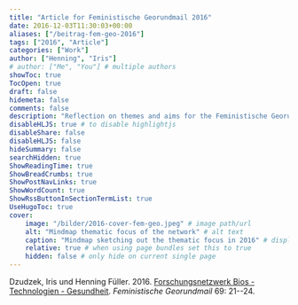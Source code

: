 ```yaml
---
title: "Article for Feministische Georundmail 2016"
date: 2016-12-03T11:30:03+00:00
aliases: ["/beitrag-fem-geo-2016"]
tags: ["2016", "Article"]
categories: ["Work"]
author: ["Henning", "Iris"]
# author: ["Me", "You"] # multiple authors
showToc: true
TocOpen: true
draft: false
hidemeta: false
comments: false
description: "Reflection on themes and aims for the Feministische Georundmail"
disableHLJS: true # to disable highlightjs
disableShare: false
disableHLJS: false
hideSummary: false
searchHidden: true
ShowReadingTime: true
ShowBreadCrumbs: true
ShowPostNavLinks: true
ShowWordCount: true
ShowRssButtonInSectionTermList: true
UseHugoToc: true
cover:
    image: "/bilder/2016-cover-fem-geo.jpeg" # image path/url
    alt: "Mindmap thematic focus of the network" # alt text
    caption: "Mindmap sketching out the thematic focus in 2016" # display caption under cover
    relative: true # when using page bundles set this to true
    hidden: false # only hide on current single page
---
```


Dzudzek, Iris und Henning Füller. 2016. [Forschungsnetzwerk Bios - Technologien - Gesundheit](https://bios-net.github.io/dokumente/Dzudzek16Forschun_article.pdf). *Feministische Georundmail* 69: 21--24.